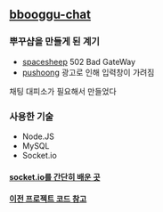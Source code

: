 ## [bbooggu-chat](http://bbooggu.shop)

### 뿌꾸샵을 만들게 된 계기

- [spacesheep](https://spacesheep.co.kr/) 502 Bad GateWay
- [pushoong](https://pushoong.com/) 광고로 인해 입력창이 가려짐

채팅 대피소가 필요해서 만들었다

### 사용한 기술

- Node.JS
- MySQL
- Socket.io

#### [socket.io를 간단히 배운 곳](https://youtu.be/UoKoPP91Qx0)

#### [이전 프로젝트 코드 참고](https://github.com/hs96wings/ontelier)
